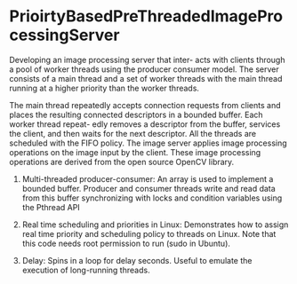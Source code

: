 # PrioirtyBasedPreThreadedImageProcessingServer

Developing an image processing server that inter-
acts with clients through a pool of worker threads using the producer consumer
model. The server consists of a main thread and a set of worker threads with
the main thread running at a higher priority than the worker threads. 

The main thread repeatedly accepts connection requests from clients and places the
resulting connected descriptors in a bounded buffer. Each worker thread repeat-
edly removes a descriptor from the buffer, services the client, and then waits
for the next descriptor. All the threads are scheduled with the FIFO policy.
The image server applies image processing operations on the image input by
the client. These image processing operations are derived from the open source
OpenCV library.


1. Multi-threaded producer-consumer: An array is used to implement a
bounded buffer. Producer and consumer threads write and read data
from this buffer synchronizing with locks and condition variables using
the Pthread API

2. Real time scheduling and priorities in Linux: Demonstrates how to assign
real time priority and scheduling policy to threads on Linux. Note that
this code needs root permission to run (sudo in Ubuntu).

3. Delay: Spins in a loop for delay seconds. Useful to emulate the execution
of long-running threads.
